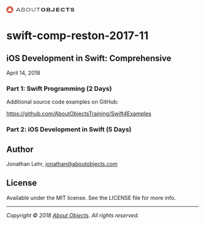 <div>
<a href="https://www.aboutobjects.com"><img src="ao-logo.png" height=18 style="height: 18px;"/></a>
</div>

# swift-comp-reston-2017-11

## iOS Development in Swift: Comprehensive

April 14, 2018


### Part 1: Swift Programming (2 Days)

Additional source code examples on GitHub: 

https://github.com/AboutObjectsTraining/Swift4Examples

### Part 2: iOS Development in Swift (5 Days)



## Author

Jonathan Lehr, jonathan@aboutobjects.com

## License

Available under the MIT license. See the LICENSE file for more info.

___

_Copyright &copy; 2018 [About Objects](https://www.aboutobjects.com). All rights reserved._

